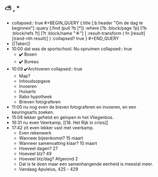 ## ⛅ , °
- collapsed:: true
  #+BEGIN_QUERY 
  {:title [:b.header "Om de dag te beginnen"]
   :query [:find (pull ?b [*])
     :where 
       [?b :block/page ?p]
       [?b :block/refs ?t]
       [?t :block/name "☀️"]
   ]
   :result-transform ( fn [result] [(rand-nth result)] )
   :collapsed? true
  }
  #+END_QUERY
- [[Taken]]
- 10:00 dat was de sportschool. Nu opruimen
  collapsed:: true
	- ✔️ Boxen
	- ✔️ Bureau
- 10:09 ✔️Archiveren
  collapsed:: true
	- Map?
	- Inhoudsopgave
	- Invoeren
	- Huisarts
	- Rabo hypotheek
	- Brieven fotograferen
- 11:00 nu nog even de bieven fotograferen en invoeren, en een keuringsarts zoeken.
- 15:08 lekker gefietst en gelopen in het Vliegenbos.
- 16:31 nu even Veerkamp, [[18. Het Rijk in crisis]]
- 17:42 zit even lekker vast met veerkamp.
	- Even rekenwerk
	- Wanneer bijeenkomst? 15 maart
	- Wanneer samenvatting klaar? 10 maart
	- Hoeveel dagen? 27
	- Hoeveel blz? 49
	- Hoeveel blz/dag? Afgerond 2
	- Dat is te doen maar een samenhangende eenheid is meestal meer.
	- Vandaag Apuleius, 425 - 429